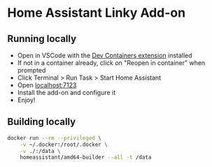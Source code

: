 # Home Assistant Linky Add-on

## Running locally

- Open in VSCode with the [Dev Containers extension](https://marketplace.visualstudio.com/items?itemName=ms-vscode-remote.remote-containers) installed
- If not in a container already, click on "Reopen in container" when prompted
- Click Terminal > Run Task > Start Home Assistant
- Open [localhost:7123](http://localhost:7123)
- Install the add-on and configure it
- Enjoy!

## Building locally

```bash
docker run --rm --privileged \
	-v ~/.docker:/root/.docker \
	-v ./:/data \
	homeassistant/amd64-builder --all -t /data
```
